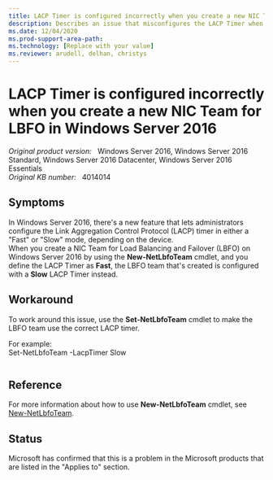 ```yaml
---
title: LACP Timer is configured incorrectly when you create a new NIC Team for LBFO in Windows Server 2016
description: Describes an issue that misconfigures the LACP Timer when you create a new NIC Team for LBFO in Windows Server 2016. A workaround is provided.
ms.date: 12/04/2020
ms.prod-support-area-path: 
ms.technology: [Replace with your value]
ms.reviewer: arudell, delhan, christys
---
```

# LACP Timer is configured incorrectly when you create a new NIC Team for LBFO in Windows Server 2016

_Original product version:_ &nbsp; Windows Server 2016, Windows Server 2016 Standard, Windows Server 2016 Datacenter, Windows Server 2016 Essentials  
_Original KB number:_ &nbsp; 4014014

## Symptoms

In Windows Server 2016, there's a new feature that lets administrators configure the Link Aggregation Control Protocol (LACP) timer in either a "Fast" or "Slow" mode, depending on the device.  
 When you create a NIC Team for Load Balancing and Failover (LBFO) on Windows Server 2016 by using the **New-NetLbfoTeam** cmdlet, and you define the LACP Timer as **Fast**, the LBFO team that's created is configured with a **Slow** LACP Timer instead.  

## Workaround

To work around this issue, use the **Set-NetLbfoTeam** cmdlet to make the LBFO team use the correct LACP timer.  

For example:  
Set-NetLbfoTeam -LacpTimer Slow

```

```

## Reference

For more information about how to use **New-NetLbfoTeam** cmdlet, see [New-NetLbfoTeam](https://technet.microsoft.com/itpro/powershell/windows/nic-teaming/new-netlbfoteam). 

## Status

Microsoft has confirmed that this is a problem in the Microsoft products that are listed in the "Applies to" section.
